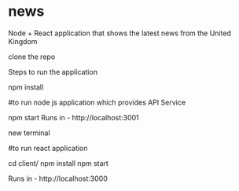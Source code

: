 # news
Node + React application that shows the latest news from the United Kingdom

clone the repo

Steps to run the application

npm install

#to run node js application which provides API Service

npm start 
Runs in - http://localhost:3001

new terminal

#to run react application

cd client/
npm install
npm start

Runs in - http://localhost:3000

